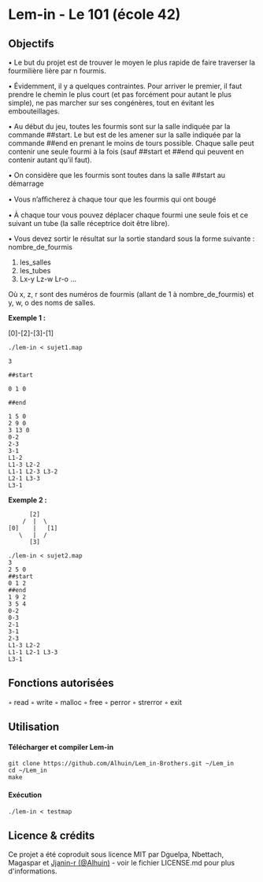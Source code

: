 # Lem-in - Le 101 (école 42)

## Objectifs

• Le but du projet est de trouver le moyen le plus rapide de faire traverser la fourmilière lière par n fourmis.

• Évidemment, il y a quelques contraintes. Pour arriver le premier, il faut prendre le
chemin le plus court (et pas forcément pour autant le plus simple), ne pas marcher
sur ses congénères, tout en évitant les embouteillages.

• Au début du jeu, toutes les fourmis sont sur la salle indiquée par la commande
\##start. Le but est de les amener sur la salle indiquée par la commande ##end en
prenant le moins de tours possible. Chaque salle peut contenir une seule fourmi à
la fois (sauf ##start et ##end qui peuvent en contenir autant qu’il faut).

• On considère que les fourmis sont toutes dans la salle ##start au démarrage

• Vous n’aﬃcherez à chaque tour que les fourmis qui ont bougé

• À chaque tour vous pouvez déplacer chaque fourmi une seule fois et ce suivant un
tube (la salle réceptrice doit être libre).

• Vous devez sortir le résultat sur la sortie standard sous la forme suivante :
nombre_de_fourmis

1. les_salles
2. les_tubes
3. Lx-y Lz-w Lr-o ...

Où x, z, r sont des numéros de fourmis (allant de 1 à nombre_de_fourmis) et y,
w, o des noms de salles.

**Exemple 1 :**

[0]-[2]-[3]-\[1]

```
./lem-in < sujet1.map

3

##start

0 1 0

##end

1 5 0
2 9 0
3 13 0
0-2
2-3
3-1
L1-2
L1-3 L2-2
L1-1 L2-3 L3-2
L2-1 L3-3
L3-1

```

**Exemple 2 :**



	      [2]
        /  |  \
	[0]    |   [1]
 	   \   |  /
  	      [3]


```
./lem-in < sujet2.map
3
2 5 0
##start
0 1 2
##end
1 9 2
3 5 4
0-2
0-3
2-1
3-1
2-3
L1-3 L2-2
L1-1 L2-1 L3-3
L3-1
```

## Fonctions autorisées
◦ read
◦ write
◦ malloc
◦ free
◦ perror
◦ strerror
◦ exit

## Utilisation

#### Télécharger et compiler Lem-in
```
git clone https://github.com/Alhuin/Lem_in-Brothers.git ~/Lem_in
cd ~/Lem_in
make
```
#### Exécution
```
./lem-in < testmap
```

## Licence & crédits
Ce projet a été coproduit sous licence MIT par Dguelpa, Nbettach, Magaspar et <a href="https://github.com/alhuin">Jjanin-r (@Alhuin)</a> - voir le fichier LICENSE.md pour plus d'informations.
